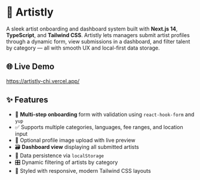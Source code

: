 # 🎨 Artistly

A sleek artist onboarding and dashboard system built with **Next.js 14**, **TypeScript**, and **Tailwind CSS**. Artistly lets managers submit artist profiles through a dynamic form, view submissions in a dashboard, and filter talent by category — all with smooth UX and local-first data storage.

## 🌐 Live Demo

https://artistly-chi.vercel.app/

## ✨ Features

- 🔎 **Multi-step onboarding** form with validation using `react-hook-form` and `yup`
- ✅ Supports multiple categories, languages, fee ranges, and location input
- 📸 Optional profile image upload with live preview
- 🗃️ **Dashboard view** displaying all submitted artists
- 🧠 Data persistence via `localStorage`
- 🎛️ Dynamic filtering of artists by category
- 💅 Styled with responsive, modern Tailwind CSS layouts
